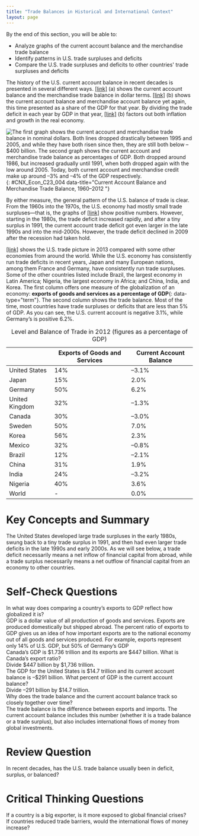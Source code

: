 ```yaml
---
title: "Trade Balances in Historical and International Context"
layout: page
---
```



<div data-type="abstract" markdown="1">
By the end of this section, you will be able to:

* Analyze graphs of the current account balance and the merchandise trade balance
* Identify patterns in U.S. trade surpluses and deficits
* Compare the U.S. trade surpluses and deficits to other countries\' trade surpluses and deficits

</div>

The history of the U.S. current account balance in recent decades is presented in several different ways. [\[link\]](#CNX_Econ_C23_004) (a) shows the current account balance and the merchandise trade balance in dollar terms. [\[link\]](#CNX_Econ_C23_004) (b) shows the current account balance and merchandise account balance yet again, this time presented as a share of the GDP for that year. By dividing the trade deficit in each year by GDP in that year, [\[link\]](#CNX_Econ_C23_004) (b) factors out both inflation and growth in the real economy.

 ![The first graph shows the current account and merchandise trade balance in nominal dollars. Both lines dropped drastically between 1995 and 2005, and while they have both risen since then, they are still both below &#x2013;$400 billion. The second graph shows the current account and merchandise trade balance as percentages of GDP. Both dropped around 1986, but increased gradually until 1991, when both dropped again with the low around 2005. Today, both current account and merchandise credit make up around &#x2013;3% and &#x2013;4% of the GDP respectively.](../resources/CNX_Econ_C23_004.jpg "(a) The current account balance and the merchandise trade balance in billions of dollars from 1960 to 2012. If the lines are above zero dollars, the United States was running a positive trade balance and current account balance. If the lines fall below zero dollars, the United States is running a trade deficit and a deficit in its current account balance. (b) These same items&#x2014;trade balance and current account balance&#x2014;are shown in relationship to the size of the U.S. economy, or GDP, from 1960 to 2012."){: #CNX_Econ_C23_004 data-title="Current Account Balance and Merchandise Trade Balance, 1960&#x2013;2012 "}

By either measure, the general pattern of the U.S. balance of trade is clear. From the 1960s into the 1970s, the U.S. economy had mostly small trade surpluses—that is, the graphs of [\[link\]](#CNX_Econ_C23_004) show positive numbers. However, starting in the 1980s, the trade deficit increased rapidly, and after a tiny surplus in 1991, the current account trade deficit got even larger in the late 1990s and into the mid-2000s. However, the trade deficit declined in 2009 after the recession had taken hold.

[\[link\]](#Table_23_04) shows the U.S. trade picture in 2013 compared with some other economies from around the world. While the U.S. economy has consistently run trade deficits in recent years, Japan and many European nations, among them France and Germany, have consistently run trade surpluses. Some of the other countries listed include Brazil, the largest economy in Latin America; Nigeria, the largest economy in Africa; and China, India, and Korea. The first column offers one measure of the globalization of an economy: **exports of goods and services as a percentage of GDP**{: data-type="term"}. The second column shows the trade balance. Most of the time, most countries have trade surpluses or deficits that are less than 5% of GDP. As you can see, the U.S. current account is negative 3.1%, while Germany’s is positive 6.2%.

<table id="Table_23_04" summary="This table has fourteen rows and three columns. The first row is a header row and it labels each column. The first column is unlabeled, the second column is labeled &#x201C;Exports of Goods and Services&#x201D;, and the third column is labeled &#x201C;Current Account Balance&#x201D;. Under the first column, there is a list of countries which includes: the United States, Japan, Germany, the United Kingdom, Canada, Sweden, Korea, Mexico, Brazil, China, India, Nigeria, and the World. Under the second column &#x201C;Exports of Goods and Services&#x201D; are the following percentages: 14%; 15%; 50%; 32%; 30%; 50%; 56%; 32%; 12%; 31%; 24%; 40%; and nothing. Under the column &#x201C;Current Account Balance&#x201D; are the following percentages: &#x2013;3.1%; 2.0%; 6.2%; &#x2013;1.3%; &#x2013;3.0%; 7.0%; 2.3%; &#x2013;0.8%; &#x2013;2.1%; 1.9%; &#x2013;3.2%; 3.6%; and 0.0%."><caption><span data-type="title">Level and Balance of Trade in 2012 (figures as a percentage of GDP)</span></caption><thead>
<tr>
<th />
<th>Exports of Goods and Services</th>
<th>Current Account Balance</th>
</tr>
</thead><tbody>
<tr>
<td>United States</td>
<td>14%</td>
<td>–3.1%</td>
</tr>
<tr>
<td>Japan</td>
<td>15%</td>
<td>2.0%</td>
</tr>
<tr>
<td>Germany</td>
<td>50%</td>
<td>6.2%</td>
</tr>
<tr>
<td>United Kingdom</td>
<td>32%</td>
<td>–1.3%</td>
</tr>
<tr>
<td>Canada</td>
<td>30%</td>
<td>–3.0%</td>
</tr>
<tr>
<td>Sweden</td>
<td>50%</td>
<td>7.0%</td>
</tr>
<tr>
<td>Korea</td>
<td>56%</td>
<td>2.3%</td>
</tr>
<tr>
<td>Mexico</td>
<td>32%</td>
<td>–0.8%</td>
</tr>
<tr>
<td>Brazil</td>
<td>12%</td>
<td>–2.1%</td>
</tr>
<tr>
<td>China</td>
<td>31%</td>
<td>1.9%</td>
</tr>
<tr>
<td>India</td>
<td>24%</td>
<td>–3.2%</td>
</tr>
<tr>
<td>Nigeria</td>
<td>40%</td>
<td>3.6%</td>
</tr>
<tr>
<td>World</td>
<td>-</td>
<td>0.0%</td>
</tr>
</tbody></table>

# Key Concepts and Summary

The United States developed large trade surpluses in the early 1980s, swung back to a tiny trade surplus in 1991, and then had even larger trade deficits in the late 1990s and early 2000s. As we will see below, a trade deficit necessarily means a net inflow of financial capital from abroad, while a trade surplus necessarily means a net outflow of financial capital from an economy to other countries.

# Self-Check Questions

<div data-type="exercise">
<div data-type="problem" markdown="1">
In what way does comparing a country’s exports to GDP reflect how globalized it is?

</div>
<div data-type="solution" markdown="1">
GDP is a dollar value of all production of goods and services. Exports are produced domestically but shipped abroad. The percent ratio of exports to GDP gives us an idea of how important exports are to the national economy out of all goods and services produced. For example, exports represent only 14% of U.S. GDP, but 50% of Germany’s GDP

</div>
</div>

<div data-type="exercise">
<div data-type="problem" markdown="1">
Canada’s GDP is $1.736 trillion and its exports are $447 billion. What is Canada’s export ratio?

</div>
<div data-type="solution" markdown="1">
Divide $447 billion by $1,736 trillion.

</div>
</div>

<div data-type="exercise">
<div data-type="problem" markdown="1">
The GDP for the United States is $14.7 trillion and its current account balance is –$291 billion. What percent of GDP is the current account balance?

</div>
<div data-type="solution" markdown="1">
Divide –291 billion by $14.7 trillion.

</div>
</div>

<div data-type="exercise">
<div data-type="problem" markdown="1">
Why does the trade balance and the current account balance track so closely together over time?

</div>
<div data-type="solution" markdown="1">
The trade balance is the difference between exports and imports. The current account balance includes this number (whether it is a trade balance or a trade surplus), but also includes international flows of money from global investments.

</div>
</div>

# Review Question

<div data-type="exercise">
<div data-type="problem" markdown="1">
In recent decades, has the U.S. trade balance usually been in deficit, surplus, or balanced?

</div>
</div>

# Critical Thinking Questions

<div data-type="exercise">
<div data-type="problem" markdown="1">
If a country is a big exporter, is it more exposed to global financial crises?

</div>
</div>

<div data-type="exercise">
<div data-type="problem" markdown="1">
If countries reduced trade barriers, would the international flows of money increase?

</div>
</div>

